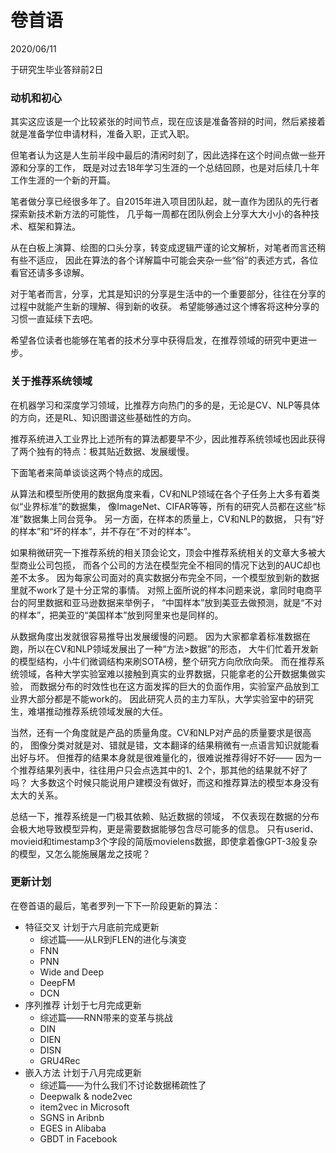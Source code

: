 # 卷首语
2020/06/11

于研究生毕业答辩前2日

### 动机和初心

其实这应该是一个比较紧张的时间节点，现在应该是准备答辩的时间，然后紧接着就是准备学位申请材料，准备入职，正式入职。

但笔者认为这是人生前半段中最后的清闲时刻了，因此选择在这个时间点做一些开源和分享的工作，
既是对过去18年学习生涯的一个总结回顾，也是对后续几十年工作生涯的一个新的开篇。

笔者做分享已经很多年了。自2015年进入项目团队起，就一直作为团队的先行者探索新技术新方法的可能性，
几乎每一周都在团队例会上分享大大小小的各种技术、框架和算法。

从在白板上演算、绘图的口头分享，转变成逻辑严谨的论文解析，对笔者而言还稍有些不适应，
因此在算法的各个详解篇中可能会夹杂一些“俗”的表述方式，各位看官还请多多谅解。

对于笔者而言，分享，尤其是知识的分享是生活中的一个重要部分，往往在分享的过程中就能产生新的理解、得到新的收获。
希望能够通过这个博客将这种分享的习惯一直延续下去吧。

希望各位读者也能够在笔者的技术分享中获得启发，在推荐领域的研究中更进一步。

### 关于推荐系统领域

在机器学习和深度学习领域，比推荐方向热门的多的是，无论是CV、NLP等具体的方向，还是RL、知识图谱这些基础性的方向。

推荐系统进入工业界比上述所有的算法都要早不少，因此推荐系统领域也因此获得了两个独有的特点：极其贴近数据、发展缓慢。

下面笔者来简单谈谈这两个特点的成因。

从算法和模型所使用的数据角度来看，CV和NLP领域在各个子任务上大多有着类似“业界标准”的数据集，
像ImageNet、CIFAR等等，所有的研究人员都在这些“标准”数据集上同台竞争。
另一方面，在样本的质量上，CV和NLP的数据，
只有“好的样本”和“坏的样本”，并不存在“不对的样本”。

如果稍微研究一下推荐系统的相关顶会论文，顶会中推荐系统相关的文章大多被大型商业公司包揽，
而各个公司的方法在模型完全不相同的情况下达到的AUC却也差不太多。
因为每家公司面对的真实数据分布完全不同，一个模型放到新的数据里就不work了是十分正常的事情。
对照上面所说的样本问题来说，拿同时电商平台的阿里数据和亚马逊数据来举例子，
“中国样本”放到美亚去做预测，就是“不对的样本”，把美亚的“美国样本”放到阿里来也是同样的。

从数据角度出发就很容易推导出发展缓慢的问题。
因为大家都拿着标准数据在跑，所以在CV和NLP领域发展出了一种“方法>数据”的形态，
大牛们忙着开发新的模型结构，小牛们微调结构来刷SOTA榜，整个研究方向欣欣向荣。
而在推荐系统领域，各种大学实验室难以接触到真实的业界数据，只能拿老的公开数据集做实验，
而数据分布的时效性也在这方面发挥的巨大的负面作用，实验室产品放到工业界大部分都是不能work的。
因此研究人员的主力军队，大学实验室中的研究生，难堪推动推荐系统领域发展的大任。

当然，还有一个角度就是产品的质量角度。CV和NLP对产品的质量要求是很高的，
图像分类对就是对、错就是错，文本翻译的结果稍微有一点语言知识就能看出好与坏。
但推荐的结果本身就是很难量化的，很难说推荐得好不好——
因为一个推荐结果列表中，往往用户只会点选其中的1、2个，那其他的结果就不好了吗？
大多数这个时候只能说用户建模没有做好，而这和推荐算法的模型本身没有太大的关系。

总结一下，推荐系统是一门极其依赖、贴近数据的领域，
不仅表现在数据的分布会极大地导致模型异构，更是需要数据能够包含尽可能多的信息。
只有userid、movieid和timestamp3个字段的简版movielens数据，即使拿着像GPT-3般复杂的模型，又怎么能施展屠龙之技呢？


### 更新计划

在卷首语的最后，笔者罗列一下下一阶段更新的算法：
- 特征交叉 计划于六月底前完成更新
    - 综述篇——从LR到FLEN的进化与演变
    - FNN
    - PNN
    - Wide and Deep
    - DeepFM
    - DCN
- 序列推荐 计划于七月完成更新
    - 综述篇——RNN带来的变革与挑战
    - DIN
    - DIEN
    - DISN
    - GRU4Rec
- 嵌入方法 计划于八月完成更新
    - 综述篇——为什么我们不讨论数据稀疏性了
    - Deepwalk & node2vec
    - item2vec in Microsoft
    - SGNS in Aribnb
    - EGES in Alibaba
    - GBDT in Facebook

